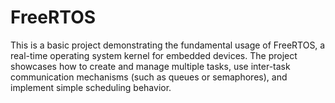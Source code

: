 # FreeRTOS
This is a basic project demonstrating the fundamental usage of FreeRTOS, a real-time operating system kernel for embedded devices. The project showcases how to create and manage multiple tasks, use inter-task communication mechanisms (such as queues or semaphores), and implement simple scheduling behavior.
